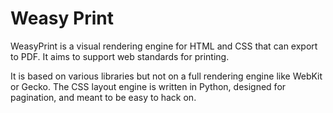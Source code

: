 # Weasy Print

WeasyPrint is a visual rendering engine for HTML and CSS that can export to
PDF. It aims to support web standards for printing.

It is based on various libraries but not on a full rendering engine like WebKit or Gecko. The CSS layout engine is written in Python, designed for pagination, and meant to be easy to hack on.
